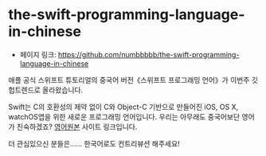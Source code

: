 # the-swift-programming-language-in-chinese

- 페이지 링크: https://github.com/numbbbbb/the-swift-programming-language-in-chinese
 

애플 공식 스위프트 튜토리얼의 중국어 버전《스위프트 프로그래밍 언어》가 이번주 깃헙트렌드로 올라왔습니다.

Swift는 C의 호환성의 제약 없이 C와 Object-C 기반으로 만들어진 iOS, OS X, watchOS앱을 위한 새로운 프로그래밍 언어입니다.
우리는 아무래도 중국어보단 영어가 친숙하겠죠?
[영어원본](https://developer.apple.com/library/prerelease/ios/documentation/Swift/Conceptual/Swift_Programming_Language/index.html#//apple_ref/doc/uid/TP40014097-CH3-ID0) 사이트 링크입니다. 

더 관심있으신 분들은...... 한국어로도 컨트리뷰션 해주세요!


